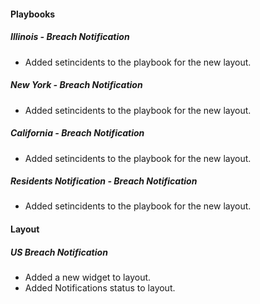 
#### Playbooks
##### Illinois - Breach Notification
  - Added setincidents to the playbook for the new layout.
##### New York - Breach Notification
  - Added setincidents to the playbook for the new layout.
##### California - Breach Notification
  - Added setincidents to the playbook for the new layout.
##### Residents Notification - Breach Notification
  - Added setincidents to the playbook for the new layout.

#### Layout
##### US Breach Notification
  - Added a new widget to layout.
  - Added Notifications status to layout.